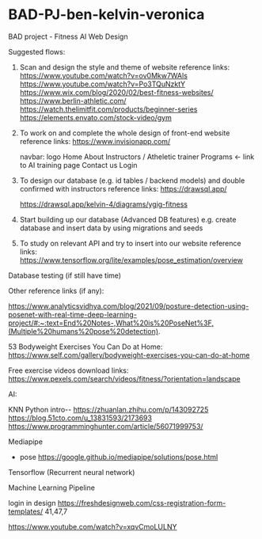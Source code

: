 # BAD-PJ-ben-kelvin-veronica

BAD project - Fitness AI Web Design

Suggested flows:

1. Scan and design the style and theme of website
   reference links:
   https://www.youtube.com/watch?v=ov0Mkw7WAls
   https://www.youtube.com/watch?v=Po3TQuNzktY
   https://www.wix.com/blog/2020/02/best-fitness-websites/
   https://www.berlin-athletic.com/
   https://watch.thelimitfit.com/products/beginner-series
   https://elements.envato.com/stock-video/gym

2. To work on and complete the whole design of front-end website
   reference links:
   https://www.invisionapp.com/

   navbar:
   logo
   Home
   About
   Instructors / Atheletic trainer
   Programs <- link to AI training page
   Contact us
   Login

3. To design our database (e.g. id tables / backend models) and double confirmed with instructors
   reference links:
   https://drawsql.app/

   https://drawsql.app/kelvin-4/diagrams/ygig-fitness

4. Start building up our database (Advanced DB features)
   e.g. create database and insert data by using migrations and seeds

5. To study on relevant API and try to insert into our website
   reference links:
   https://www.tensorflow.org/lite/examples/pose_estimation/overview

Database testing (if still have time)

Other reference links (if any):

https://www.analyticsvidhya.com/blog/2021/09/posture-detection-using-posenet-with-real-time-deep-learning-project/#:~:text=End%20Notes-,What%20is%20PoseNet%3F,(Multiple%20humans%20pose%20detection).

53 Bodyweight Exercises You Can Do at Home:
https://www.self.com/gallery/bodyweight-exercises-you-can-do-at-home

Free exercise videos download links:
https://www.pexels.com/search/videos/fitness/?orientation=landscape

AI:

KNN
Python intro--
https://zhuanlan.zhihu.com/p/143092725
https://blog.51cto.com/u_13831593/2173693
https://www.programminghunter.com/article/56071999753/

Mediapipe

- pose
  https://google.github.io/mediapipe/solutions/pose.html

Tensorflow (Recurrent neural network)

Machine Learning Pipeline

login in design
https://freshdesignweb.com/css-registration-form-templates/
41,47,7

https://www.youtube.com/watch?v=xqvCmoLULNY
